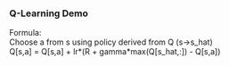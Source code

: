 ### Q-Learning Demo

Formula:  
Choose a from s using policy derived from Q (s->s_hat)
</br>
Q[s,a] = Q[s,a] + lr*(R + gamma*max(Q[s_hat,:]) - Q[s,a])